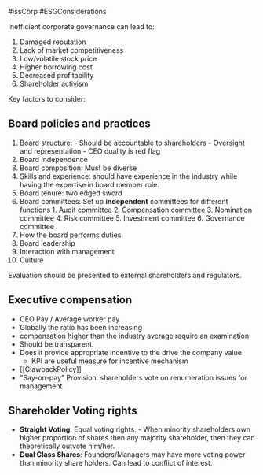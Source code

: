 #issCorp #ESGConsiderations 

Inefficient corporate governance can lead to: 
1. Damaged reputation 
2. Lack of market competitiveness 
3. Low/volatile stock price 
4. Higher borrowing cost 
5. Decreased profitability 
6. Shareholder activism 

Key factors to consider: 
## Board policies and practices 
1. Board structure: 
	   - Should be accountable to shareholders 
		   - Oversight and representation 
	   - CEO duality is red flag
2. Board Independence 
3. Board composition: Must be diverse 
4. Skills and experience: should have experience in the industry while having the expertise in board member role. 
5. Board tenure: two edged sword
6. Board committees: Set up **independent** committees for different functions 
	   1. Audit committee 
	   2. Compensation committee 
	   3. Nomination committee 
	   4. Risk committee 
	   5. Investment committee 
	   6. Governance committee 
7. How the board performs duties 
8. Board leadership
9. Interaction with management 
10. Culture 

Evaluation should be presented to external shareholders and regulators. 
## Executive compensation 
- CEO Pay / Average worker pay
- Globally the ratio has been increasing 
- compensation higher than the industry average require an examination 
- Should be transparent. 
- Does it provide appropriate incentive to the drive the company value 
	- KPI are useful measure for incentive mechanism 
- [[ClawbackPolicy]]
- "Say-on-pay" Provision: shareholders vote on renumeration issues for management  

## Shareholder Voting rights
- **Straight Voting**: Equal voting rights. 
	  - When minority shareholders own higher proportion of shares then any majority shareholder, then they can theoretically outvote him/her. 
- **Dual Class Shares**: Founders/Managers may have more voting power than minority share holders. Can lead to conflict of interest. 